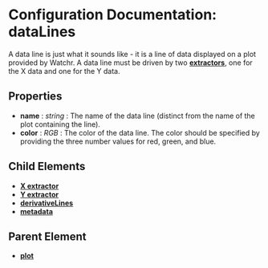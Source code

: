 # Configuration Documentation: dataLines

A data line is just what it sounds like - it is a line of data displayed on a plot provided by Watchr.  A data line must be driven by two [**extractors**](extractor.html), one for the X data and one for the Y data.

## Properties

* **name** : *string* : The name of the data line (distinct from the name of the plot containing the line).
* **color** : *RGB* : The color of the data line.  The color should be specified by providing the three number values for red, green, and blue.

## Child Elements

- [**X extractor**](extractor.html)
- [**Y extractor**](extractor.html)
- [**derivativeLines**](derivativeLines.html)
- [**metadata**](metadata.html)

## Parent Element

- [**plot**](plot.html)